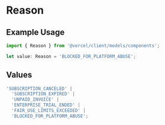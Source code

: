 # Reason

## Example Usage

```typescript
import { Reason } from '@vercel/client/models/components';

let value: Reason = 'BLOCKED_FOR_PLATFORM_ABUSE';
```

## Values

```typescript
'SUBSCRIPTION_CANCELED' |
  'SUBSCRIPTION_EXPIRED' |
  'UNPAID_INVOICE' |
  'ENTERPRISE_TRIAL_ENDED' |
  'FAIR_USE_LIMITS_EXCEEDED' |
  'BLOCKED_FOR_PLATFORM_ABUSE';
```
